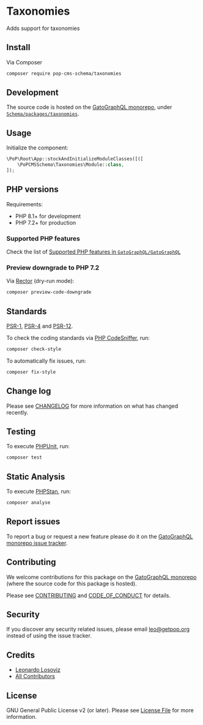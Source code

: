 # Taxonomies

<!--
[![Build Status][ico-travis]][link-travis]
[![Quality Score][ico-code-quality]][link-code-quality]
[![Software License][ico-license]](LICENSE.md)
[![Latest Version on Packagist][ico-version]][link-packagist]
[![Coverage Status][ico-scrutinizer]][link-scrutinizer]
[![Total Downloads][ico-downloads]][link-downloads]
-->

Adds support for taxonomies

## Install

Via Composer

``` bash
composer require pop-cms-schema/taxonomies
```

## Development

The source code is hosted on the [GatoGraphQL monorepo](https://github.com/GatoGraphQL/GatoGraphQL), under [`Schema/packages/taxonomies`](https://github.com/GatoGraphQL/GatoGraphQL/tree/master/layers/Schema/packages/taxonomies).

## Usage

Initialize the component:

``` php
\PoP\Root\App::stockAndInitializeModuleClasses([([
    \PoPCMSSchema\Taxonomies\Module::class,
]);
```

## PHP versions

Requirements:

- PHP 8.1+ for development
- PHP 7.2+ for production

### Supported PHP features

Check the list of [Supported PHP features in `GatoGraphQL/GatoGraphQL`](https://github.com/GatoGraphQL/GatoGraphQL/blob/master/docs/supported-php-features.md)

### Preview downgrade to PHP 7.2

Via [Rector](https://github.com/rectorphp/rector) (dry-run mode):

```bash
composer preview-code-downgrade
```

## Standards

[PSR-1](https://www.php-fig.org/psr/psr-1), [PSR-4](https://www.php-fig.org/psr/psr-4) and [PSR-12](https://www.php-fig.org/psr/psr-12).

To check the coding standards via [PHP CodeSniffer](https://github.com/squizlabs/PHP_CodeSniffer), run:

``` bash
composer check-style
```

To automatically fix issues, run:

``` bash
composer fix-style
```

## Change log

Please see [CHANGELOG](CHANGELOG.md) for more information on what has changed recently.

## Testing

To execute [PHPUnit](https://phpunit.de/), run:

``` bash
composer test
```

## Static Analysis

To execute [PHPStan](https://github.com/phpstan/phpstan), run:

``` bash
composer analyse
```

## Report issues

To report a bug or request a new feature please do it on the [GatoGraphQL monorepo issue tracker](https://github.com/GatoGraphQL/GatoGraphQL/issues).

## Contributing

We welcome contributions for this package on the [GatoGraphQL monorepo](https://github.com/GatoGraphQL/GatoGraphQL) (where the source code for this package is hosted).

Please see [CONTRIBUTING](CONTRIBUTING.md) and [CODE_OF_CONDUCT](CODE_OF_CONDUCT.md) for details.

## Security

If you discover any security related issues, please email leo@getpop.org instead of using the issue tracker.

## Credits

- [Leonardo Losoviz][link-author]
- [All Contributors][link-contributors]

## License

GNU General Public License v2 (or later). Please see [License File](LICENSE.md) for more information.

[ico-version]: https://img.shields.io/packagist/v/pop-cms-schema/taxonomies.svg?style=flat-square
[ico-license]: https://img.shields.io/badge/license-GPLv2-brightgreen.svg?style=flat-square
[ico-travis]: https://img.shields.io/travis/pop-cms-schema/taxonomies/master.svg?style=flat-square
[ico-scrutinizer]: https://img.shields.io/scrutinizer/coverage/g/pop-cms-schema/taxonomies.svg?style=flat-square
[ico-code-quality]: https://img.shields.io/scrutinizer/g/pop-cms-schema/taxonomies.svg?style=flat-square
[ico-downloads]: https://img.shields.io/packagist/dt/pop-cms-schema/taxonomies.svg?style=flat-square

[link-packagist]: https://packagist.org/packages/pop-cms-schema/taxonomies
[link-travis]: https://travis-ci.org/pop-cms-schema/taxonomies
[link-scrutinizer]: https://scrutinizer-ci.com/g/pop-cms-schema/taxonomies/code-structure
[link-code-quality]: https://scrutinizer-ci.com/g/pop-cms-schema/taxonomies
[link-downloads]: https://packagist.org/packages/pop-cms-schema/taxonomies
[link-author]: https://github.com/leoloso
[link-contributors]: ../../../../../../contributors
